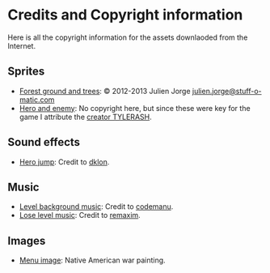 # Credits and Copyright information
Here is all the copyright information for the assets downlaoded from the Internet.
## Sprites
* [Forest ground and trees](https://opengameart.org/content/forest-themed-sprites): © 2012-2013 Julien Jorge <julien.jorge@stuff-o-matic.com>
* [Hero and enemy](https://forums.rpgmakerweb.com/index.php?threads/tylers-wild-west-character-sprites-w-faces-and-sv-battlers-mv.78455/): No copyright here, but since these were key for the game I attribute the [creator TYLERASH](https://forums.rpgmakerweb.com/index.php?members/tylerash.23400/).
## Sound effects
* [Hero jump](https://opengameart.org/content/platformer-jumping-sounds): Credit to [dklon](https://opengameart.org/users/dklon).
## Music
* [Level background music](https://opengameart.org/content/platformer-game-music-pack): Credit to [codemanu](https://opengameart.org/users/codemanu).
* [Lose level music](https://opengameart.org/content/lose-music-3): Credit to [remaxim](https://opengameart.org/users/remaxim).
## Images
* [Menu image](https://www.pinterest.com.au/pin/356839970454242172/): Native American war painting.